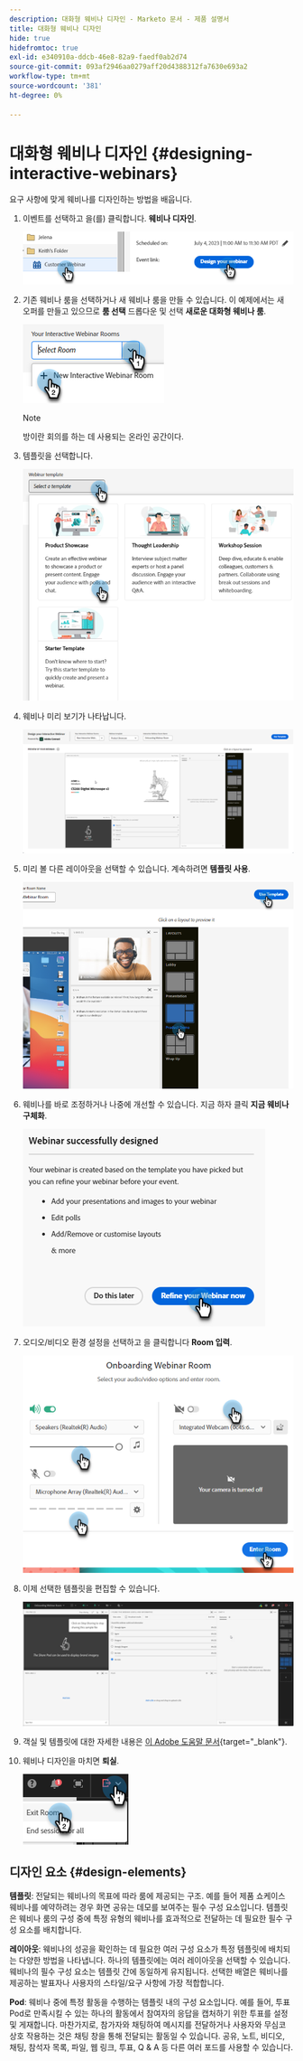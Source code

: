 ```yaml
---
description: 대화형 웨비나 디자인 - Marketo 문서 - 제품 설명서
title: 대화형 웨비나 디자인
hide: true
hidefromtoc: true
exl-id: e340910a-ddcb-46e8-82a9-faedf0ab2d74
source-git-commit: 093af2946aa0279aff20d4388312fa7630e693a2
workflow-type: tm+mt
source-wordcount: '381'
ht-degree: 0%

---
```


# 대화형 웨비나 디자인 {#designing-interactive-webinars}

요구 사항에 맞게 웨비나를 디자인하는 방법을 배웁니다.

1. 이벤트를 선택하고 을(를) 클릭합니다. **웨비나 디자인**.

   ![](assets/designing-interactive-webinars-1.png)

1. 기존 웨비나 룸을 선택하거나 새 웨비나 룸을 만들 수 있습니다. 이 예제에서는 새 오퍼를 만들고 있으므로 **룸 선택** 드롭다운 및 선택 **새로운 대화형 웨비나 룸**.

   ![](assets/designing-interactive-webinars-2.png)

   >[!NOTE]
   >
   >방이란 회의를 하는 데 사용되는 온라인 공간이다.

1. 템플릿을 선택합니다.

   ![](assets/designing-interactive-webinars-3.png)

1. 웨비나 미리 보기가 나타납니다.

   ![](assets/designing-interactive-webinars-4.png)

1. 미리 볼 다른 레이아웃을 선택할 수 있습니다. 계속하려면 **템플릿 사용**.

   ![](assets/designing-interactive-webinars-5.png)

1. 웨비나를 바로 조정하거나 나중에 개선할 수 있습니다. 지금 하자 클릭 **지금 웨비나 구체화**.

   ![](assets/designing-interactive-webinars-6.png)

1. 오디오/비디오 환경 설정을 선택하고 을 클릭합니다 **Room 입력**.

   ![](assets/designing-interactive-webinars-7.png)

1. 이제 선택한 템플릿을 편집할 수 있습니다.

   ![](assets/designing-interactive-webinars-8.png)

1. 객실 및 템플릿에 대한 자세한 내용은 [이 Adobe 도움말 문서](https://helpx.adobe.com/in/adobe-connect/using/creating-arranging-meetings.html#creating_and_arranging_meetings){target="_blank"}.

1. 웨비나 디자인을 마치면 **퇴실**.

   ![](assets/designing-interactive-webinars-9.png)

## 디자인 요소 {#design-elements}

**템플릿**: 전달되는 웨비나의 목표에 따라 룸에 제공되는 구조. 예를 들어 제품 쇼케이스 웨비나를 예약하려는 경우 화면 공유는 데모를 보여주는 필수 구성 요소입니다. 템플릿은 웨비나 룸의 구성 중에 특정 유형의 웨비나를 효과적으로 전달하는 데 필요한 필수 구성 요소를 배치합니다.

**레이아웃**: 웨비나의 성공을 확인하는 데 필요한 여러 구성 요소가 특정 템플릿에 배치되는 다양한 방법을 나타냅니다. 하나의 템플릿에는 여러 레이아웃을 선택할 수 있습니다. 웨비나의 필수 구성 요소는 템플릿 간에 동일하게 유지됩니다. 선택한 배열은 웨비나를 제공하는 발표자나 사용자의 스타일/요구 사항에 가장 적합합니다.

**Pod**: 웨비나 중에 특정 활동을 수행하는 템플릿 내의 구성 요소입니다. 예를 들어, 투표 Pod로 만족시킬 수 있는 하나의 활동에서 참여자의 응답을 캡처하기 위한 투표를 설정 및 게재합니다. 마찬가지로, 참가자와 채팅하여 메시지를 전달하거나 사용자와 무심코 상호 작용하는 것은 채팅 창을 통해 전달되는 활동일 수 있습니다. 공유, 노트, 비디오, 채팅, 참석자 목록, 파일, 웹 링크, 투표, Q &amp; A 등 다른 여러 포드를 사용할 수 있습니다.
